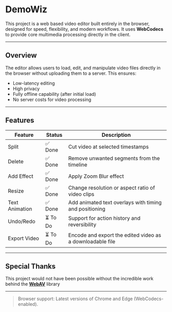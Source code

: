 
# DemoWiz

This project is a web based video editor built entirely in the browser, designed for speed, flexibility, and modern workflows. It uses **WebCodecs** to provide core multimedia processing directly in the client.

---

## Overview

The editor allows users to load, edit, and manipulate video files directly in the browser without uploading them to a server. This ensures:

- Low-latency editing
- High privacy
- Fully offline capability (after initial load)
- No server costs for video processing

---

## Features

| Feature         | Status   | Description                                               |
|-----------------|----------|-----------------------------------------------------------|
| Split           | ✅ Done   | Cut video at selected timestamps                          |
| Delete          | ✅ Done   | Remove unwanted segments from the timeline                |
| Add Effect      | ✅ Done   | Apply Zoom Blur effect              |
| Resize          | ✅ Done   | Change resolution or aspect ratio of video clips          |
| Text Animation  | ✅ Done   | Add animated text overlays with timing and positioning    |
| Undo/Redo       | ⏳ To Do | Support for action history and reversibility              |
| Export Video    | ⏳ To Do | Encode and export the edited video as a downloadable file |

---

## Special Thanks

This project would not have been possible without the incredible work behind the **[WebAV](https://github.com/WebAV-Tech/WebAV/tree/main)** library

---

> Browser support: Latest versions of Chrome and Edge (WebCodecs-enabled).

